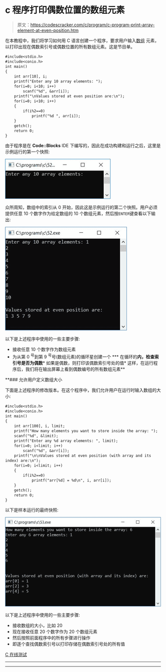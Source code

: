 # c 程序打印偶数位置的数组元素

> 原文：<https://codescracker.com/c/program/c-program-print-array-element-at-even-position.htm>

在本教程中，我们将学习如何用 C 语言创建一个程序，要求用户输入[数组](/c/c-arrays.htm) 元素，以打印出现在偶数索引号或偶数位置的所有数组元素。这是节目单。

```
#include<stdio.h>
#include<conio.h>
int main()
{
    int arr[10], i;
    printf("Enter any 10 array elements: ");
    for(i=0; i<10; i++)
        scanf("%d", &arr[i]);
    printf("\nValues stored at even position are:\n");
    for(i=0; i<10; i++)
    {
        if(i%2==0)
            printf("%d ", arr[i]);
    }
    getch();
    return 0;
}
```

由于程序是在 **Code::Blocks** IDE 下编写的，因此在成功构建和运行之后，这里是示例运行的第一个快照:

![c print value stored at even position](img/cb24029530ba44c8e01ee5ff8c4b73ff.png)

众所周知，数组中的索引从 0 开始，因此这是示例运行的第二个快照。用户必须提供任意 10 个数字作为给定数组的 10 个数组元素，然后按`ENTER`键查看以下输出:

![print value stored at even position c](img/8d5612b64c781fed71e47114ea36ef8f.png)

以下是上述程序中使用的一些主要步骤:

*   接收任意 10 个数字作为数组元素
*   为从第 0 <sup>号</sup>到第 9 <sup>号</sup>号(数组元素)的循环星创建一个
***   在循环的**内，检查索引号是否为偶数***   如果是偶数，则打印该偶数索引号处的值*   这样，在运行程序后，我们将在输出屏幕上看到偶数编号的所有数组元素**

 **### 允许用户定义数组大小

下面是上述程序的修改版本。在这个程序中，我们允许用户在运行时输入数组的大小:

```
#include<stdio.h>
#include<conio.h>
int main()
{
    int arr[100], i, limit;
    printf("How many elements you want to store inside the array: ");
    scanf("%d", &limit);
    printf("Enter any %d array elements: ", limit);
    for(i=0; i<limit; i++)
        scanf("%d", &arr[i]);
    printf("\n\nValues stored at even position (with array and its index) are:\n");
    for(i=0; i<limit; i++)
    {
        if(i%2==0)
            printf("arr[%d] = %d\n", i, arr[i]);
    }
    getch();
    return 0;
}
```

以下是样本运行的最终快照:

![print value at even position c](img/8807f9bda43cdc3ad590ab63183f22be.png)

以下是上述程序中使用的一些主要步骤:

*   接收数组的大小，比如 20
*   现在接收任意 20 个数字作为 20 个数组元素
*   然后按照前面程序中的所有步骤进行操作
*   即逐个查找偶数索引号以打印存储在偶数索引号处的所有值

[C 在线测试](/exam/showtest.php?subid=2)

* * *

* * ***
